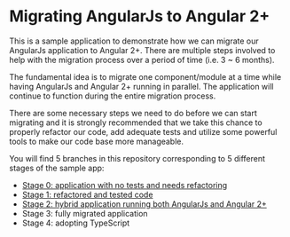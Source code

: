# Migrating AngularJs to Angular 2+

This is a sample application to demonstrate how we can migrate our AngularJs application to Angular 2+. There are multiple steps involved to help with the migration process over a period of time (i.e. 3 ~ 6 months).

The fundamental idea is to migrate one component/module at a time while having AngularJs and Angular 2+ running in parallel. The application will continue to function during the entire migration process.

There are some necessary steps we need to do before we can start migrating and it is strongly recommended that we take this chance to properly refactor our code, add adequate tests and utilize some powerful tools to make our code base more manageable.

You will find 5 branches in this repository corresponding to 5 different stages of the sample app:

* [Stage 0: application with no tests and needs refactoring][Stage 0]
* [Stage 1: refactored and tested code][Stage 1]
* [Stage 2: hybrid application running both AngularJs and Angular 2+][Stage 2]
* Stage 3: fully migrated application
* Stage 4: adopting TypeScript

[Stage 0]: https://github.com/yizhangflynn/Angularjs-Angular-Migration/tree/Stage-0-application-with-no-tests-and-needs-refactoring
[Stage 1]: https://github.com/yizhangflynn/Angularjs-Angular-Migration/tree/Stage-1-refactored-and-tested-code
[Stage 2]: https://github.com/yizhangflynn/Angularjs-Angular-Migration/tree/Stage-2-hybrid-application-running-both-AngularJs-and-Angular-2+